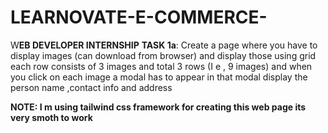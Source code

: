 # LEARNOVATE-E-COMMERCE-
W**EB DEVELOPER INTERNSHIP**
**TASK 1a**:  Create a page where you have to display images (can download from browser) and display those using grid each row consists of 3 images and total 3 rows (I e , 9 images) and when you click on each image a modal has to appear in that modal display the person name ,contact info and address

**NOTE: I m using tailwind css framework for creating this web page  its very smoth to work**
